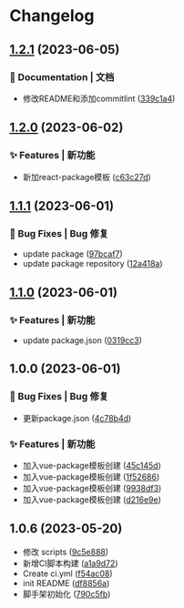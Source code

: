 # Changelog

## [1.2.1](https://github.com/UzumakiHan/mfex-project/compare/v1.2.0...v1.2.1) (2023-06-05)


### 📝 Documentation | 文档

* 修改README和添加commitlint ([339c1a4](https://github.com/UzumakiHan/mfex-project/commit/339c1a421e04ea373ad7a0432c8d6cbb21afe17b))

## [1.2.0](https://github.com/UzumakiHan/mfex-project/compare/v1.1.1...v1.2.0) (2023-06-02)


### ✨ Features | 新功能

* 新加react-package模板 ([c63c27d](https://github.com/UzumakiHan/mfex-project/commit/c63c27def1a91fea23b5f99bb9ee60d3de426a9b))

## [1.1.1](https://github.com/UzumakiHan/mfex-project/compare/v1.1.0...v1.1.1) (2023-06-01)


### 🐛 Bug Fixes | Bug 修复

* update package ([97bcaf7](https://github.com/UzumakiHan/mfex-project/commit/97bcaf7afbf35fa93aefb65fdcf872cdc4b44757))
* update package repository ([12a418a](https://github.com/UzumakiHan/mfex-project/commit/12a418a81a082e56d7b0690b454d1b331407d92b))

## [1.1.0](https://github.com/UzumakiHan/mfex-project/compare/v1.0.0...v1.1.0) (2023-06-01)


### ✨ Features | 新功能

* update package.json ([0319cc3](https://github.com/UzumakiHan/mfex-project/commit/0319cc3dcda9cd08e42e984f5892bcad538d3a02))

## 1.0.0 (2023-06-01)


### 🐛 Bug Fixes | Bug 修复

* 更新package.json ([4c78b4d](https://github.com/UzumakiHan/mfex-project/commit/4c78b4dca8a0f09d3374923d35a2031e25846f46))


### ✨ Features | 新功能

* 加入vue-package模板创建 ([45c145d](https://github.com/UzumakiHan/mfex-project/commit/45c145d36fdbd7c54a004ff564c064f1dc0297f8))
* 加入vue-package模板创建 ([1f52686](https://github.com/UzumakiHan/mfex-project/commit/1f526868385a762b7cc88a56a755e6c9857bb99a))
* 加入vue-package模板创建 ([9938df3](https://github.com/UzumakiHan/mfex-project/commit/9938df3d2fb85daf2108aa2d4db08676fc645cee))
* 加入vue-package模板创建 ([d216e9e](https://github.com/UzumakiHan/mfex-project/commit/d216e9ef7cde62465b3e8958743dd4d5692e243d))

## 1.0.6 (2023-05-20)
* 修改 scripts ([9c5e888](https://github.com/UzumakiHan/mfex-project/commit/9c5e888))
* 新增CI脚本构建 ([a1a9d72](https://github.com/UzumakiHan/mfex-project/commit/a1a9d72))
* Create ci.yml ([f54ac08](https://github.com/UzumakiHan/mfex-project/commit/f54ac08))
* init README ([df8856a](https://github.com/UzumakiHan/mfex-project/commit/df8856a))
* 脚手架初始化 ([790c5fb](https://github.com/UzumakiHan/mfex-project/commit/790c5fb))
